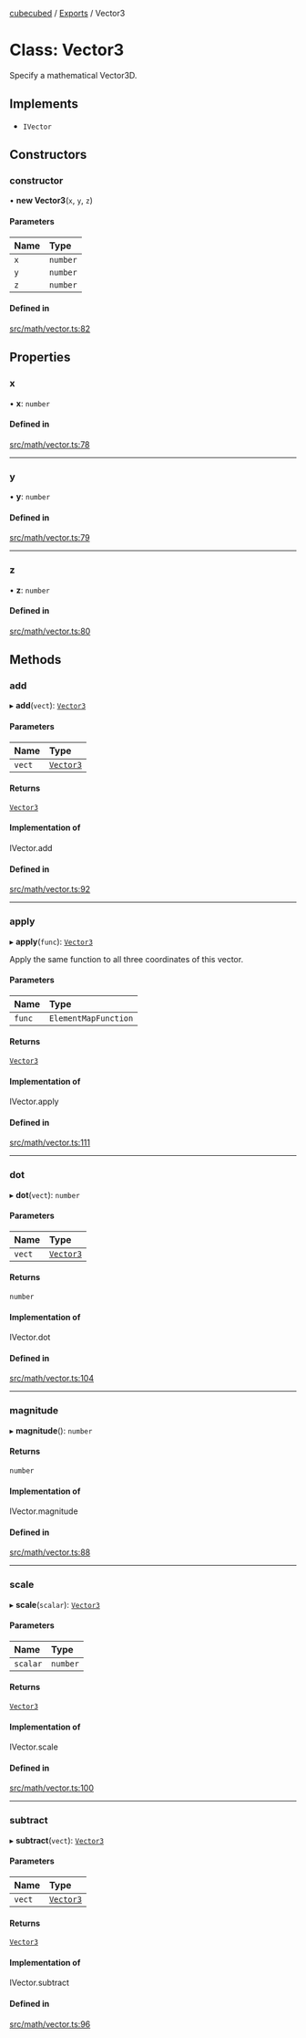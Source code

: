 [cubecubed](/reference/README.md) / [Exports](/reference/modules.md) / Vector3

# Class: Vector3

Specify a mathematical Vector3D.

## Implements

- `IVector`

## Constructors

### constructor

• **new Vector3**(`x`, `y`, `z`)

#### Parameters

| Name | Type |
| :------ | :------ |
| `x` | `number` |
| `y` | `number` |
| `z` | `number` |

#### Defined in

[src/math/vector.ts:82](https://github.com/imaphatduc/cubecubed/blob/1251e31/src/math/vector.ts#L82)

## Properties

### x

• **x**: `number`

#### Defined in

[src/math/vector.ts:78](https://github.com/imaphatduc/cubecubed/blob/1251e31/src/math/vector.ts#L78)

___

### y

• **y**: `number`

#### Defined in

[src/math/vector.ts:79](https://github.com/imaphatduc/cubecubed/blob/1251e31/src/math/vector.ts#L79)

___

### z

• **z**: `number`

#### Defined in

[src/math/vector.ts:80](https://github.com/imaphatduc/cubecubed/blob/1251e31/src/math/vector.ts#L80)

## Methods

### add

▸ **add**(`vect`): [`Vector3`](/reference/classes/Vector3.md)

#### Parameters

| Name | Type |
| :------ | :------ |
| `vect` | [`Vector3`](/reference/classes/Vector3.md) |

#### Returns

[`Vector3`](/reference/classes/Vector3.md)

#### Implementation of

IVector.add

#### Defined in

[src/math/vector.ts:92](https://github.com/imaphatduc/cubecubed/blob/1251e31/src/math/vector.ts#L92)

___

### apply

▸ **apply**(`func`): [`Vector3`](/reference/classes/Vector3.md)

Apply the same function to all three coordinates of this vector.

#### Parameters

| Name | Type |
| :------ | :------ |
| `func` | `ElementMapFunction` |

#### Returns

[`Vector3`](/reference/classes/Vector3.md)

#### Implementation of

IVector.apply

#### Defined in

[src/math/vector.ts:111](https://github.com/imaphatduc/cubecubed/blob/1251e31/src/math/vector.ts#L111)

___

### dot

▸ **dot**(`vect`): `number`

#### Parameters

| Name | Type |
| :------ | :------ |
| `vect` | [`Vector3`](/reference/classes/Vector3.md) |

#### Returns

`number`

#### Implementation of

IVector.dot

#### Defined in

[src/math/vector.ts:104](https://github.com/imaphatduc/cubecubed/blob/1251e31/src/math/vector.ts#L104)

___

### magnitude

▸ **magnitude**(): `number`

#### Returns

`number`

#### Implementation of

IVector.magnitude

#### Defined in

[src/math/vector.ts:88](https://github.com/imaphatduc/cubecubed/blob/1251e31/src/math/vector.ts#L88)

___

### scale

▸ **scale**(`scalar`): [`Vector3`](/reference/classes/Vector3.md)

#### Parameters

| Name | Type |
| :------ | :------ |
| `scalar` | `number` |

#### Returns

[`Vector3`](/reference/classes/Vector3.md)

#### Implementation of

IVector.scale

#### Defined in

[src/math/vector.ts:100](https://github.com/imaphatduc/cubecubed/blob/1251e31/src/math/vector.ts#L100)

___

### subtract

▸ **subtract**(`vect`): [`Vector3`](/reference/classes/Vector3.md)

#### Parameters

| Name | Type |
| :------ | :------ |
| `vect` | [`Vector3`](/reference/classes/Vector3.md) |

#### Returns

[`Vector3`](/reference/classes/Vector3.md)

#### Implementation of

IVector.subtract

#### Defined in

[src/math/vector.ts:96](https://github.com/imaphatduc/cubecubed/blob/1251e31/src/math/vector.ts#L96)

